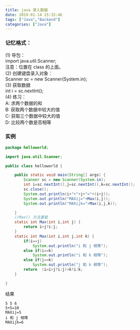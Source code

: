 ```yaml
---
title: java 录入数据
date: 2019-01-14 15:33:46
tags: ["Java","Backend"]
categories: ["Java"]
---
```

### 记忆格式：
(1) 导包：  
	import java.util.Scanner;  
	注意：位置在 class 的上面。  
(2) 创建键盘录入对象：  
	Scanner sc = new Scanner(System.in);  
(3) 获取数据    
	int i = sc.nextInt();  
(4) 练习：  
	A: 求两个数据的和  
	B: 获取两个数据中较大的值  
	C: 获取三个数据中较大的值  
	D: 比较两个数是否相等  

### 实例

```java
package helloworld;

import java.util.Scanner;

public class helloworld {

	public static void main(String[] args) {
		Scanner sc = new Scanner(System.in);
		int i=sc.nextInt(),j=sc.nextInt(),k=sc.nextInt();
		sc.close();
		System.out.println(i+"+"+j+"="+(i+j));
		System.out.println("MAXij="+Max(i,j));
		System.out.println("MAXijk="+Max(i,j,k));

	}
	//Max() 方法重载
	static int Max(int i,int j) {
		return i>j?i:j;
	}
	static int Max(int i,int j,int k) {	
		if(i==j)
			System.out.println("i 和 j 相等");
		else if(i==k)
			System.out.println("i 和 k 相等");
		else if(j==k)
			System.out.println("j 和 k 相等");
		return  (i=i>j?i:j)>k?i:k;
	}

}
```

结果
```
5 5 6
5+5=10
MAXij=5
i 和 j 相等
MAXijk=6
```